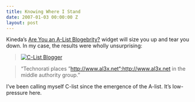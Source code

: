 ```yaml
---
title: Knowing Where I Stand
date: 2007-01-03 00:00:00 Z
layout: post
---
```


Kineda’s [Are You an A-List Blogebrity?](http://www.kineda.com/are-you-an-a-list-bloglebrity/) widget will size you up and tear you down. In my case, the results were wholly unsurprising:

> [![C-List Blogger](http://www.kineda.com/bloglebrity/clist.png "C-List Blogger")](http://www.kineda.com/are-you-an-a-list-bloglebrity/)

> “Technorati places ”http://www.al3x.net“:http://www.al3x.net in the middle authority group.”

I’ve been calling myself C-list since the emergence of the A-list. It’s low-pressure here.
